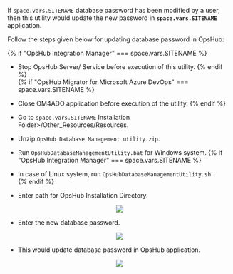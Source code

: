 
If <code class="expression">space.vars.SITENAME</code> database password has been modified by a user, then this utility would update the new password in **<code class="expression">space.vars.SITENAME</code>** application.

Follow the steps given below for updating database password in OpsHub:

{% if "OpsHub Integration Manager" === space.vars.SITENAME %}  
- Stop OpsHub Server/ Service before execution of this utility.
{% endif %}  
{% if "OpsHub Migrator for Microsoft Azure DevOps" === space.vars.SITENAME %}  
- Close OM4ADO application before execution of the utility.
{% endif %}  
- Go to <code class="expression">space.vars.SITENAME</code> Installation Folder>/Other_Resources/Resources.
- Unzip `OpsHub Database Management utility.zip`.
- Run `OpsHubDatabaseManagementUtility.bat` for Windows system. 
{% if "OpsHub Integration Manager" === space.vars.SITENAME %}  
- In case of Linux system, run `OpsHubDatabaseManagementUtility.sh`.    
{% endif %}

- Enter path for OpsHub Installation Directory.
<p align="center">
  <img src="../../assets/Updating_Database_Password_Image_1.png">
</p>

- Enter the new database password.
<p align="center">
  <img src="../../assets/Updating_Database_Password_Image_2.png">
</p>

- This would update database password in OpsHub application.
<p align="center">
  <img src="../../assets/Updating_Database_Password_Image_3.png">
</p>




